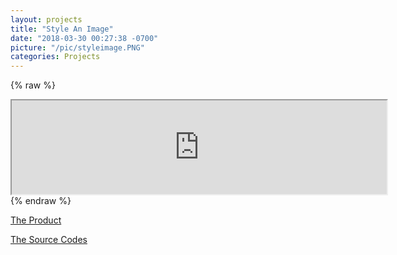 ```yaml
---
layout: projects
title: "Style An Image"
date: "2018-03-30 00:27:38 -0700"
picture: "/pic/styleimage.PNG"
categories: Projects
---
```


{% raw %}
<iframe marginwidth="0" marginheight="0" width="600" height="auto" src="https://curious-yu.github.io/GoogleFrontEnd-Phase1-StyleAImage/"></iframe>
{% endraw %}

[The Product](https://curious-yu.github.io/GoogleFrontEnd-Phase1-StyleAImage/)

[The Source Codes](https://github.com/Curious-Yu/GoogleFrontEnd-Phase1-StyleAImage)
